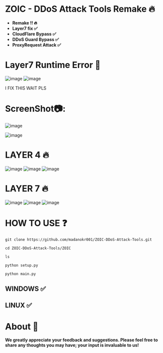 # ZOIC - DDoS Attack Tools Remake 🔥
- **Remake !! 🔥**
- **Layer7 fix ✅** 
- **CloudFlare Bypass ✅**
- **DDoS Guard Bypass ✅**
- **ProxyRequest Attack ✅**

# Layer7 Runtime Error 🛑
![image](https://github.com/user-attachments/assets/75e3f0cc-b0db-4f6a-bffe-2f66702e0083)
![image](https://github.com/user-attachments/assets/0a232b55-c541-4927-bded-38557e16c8ae)

I FIX THIS WAIT PLS




# ScreenShot📷:
![image](https://github.com/user-attachments/assets/95497f6c-9954-469a-a75b-cde236f27ec2)



![image](https://github.com/user-attachments/assets/c1337e15-bab9-4e8d-9320-5b4a9ff61f83)


# LAYER 4 🔥
![image](https://github.com/user-attachments/assets/e8a17a43-9072-4e9e-9adb-13ae3e88ad70)
![image](https://github.com/user-attachments/assets/5e78f4bb-6132-4382-bbf3-c3696eb925f3)
![image](https://github.com/user-attachments/assets/942ec2bc-197b-43c9-bd88-6f334fc13ef2)



# LAYER 7 🔥
![image](https://github.com/user-attachments/assets/e0921fc3-0407-4b41-8f50-0c90716dfe4b)
![image](https://github.com/user-attachments/assets/f0493dbc-1fd3-47dc-8be9-1fde6e983461)
![image](https://github.com/user-attachments/assets/6a697ebe-d5a3-4c04-bef0-7fcd8421cd52)



# HOW TO USE ❓
```
git clone https://github.com/madanokr001/ZOIC-DDoS-Attack-Tools.git
```
```
cd ZOIC-DDoS-Attack-Tools/ZOIC
```
```
ls
```
```
python setup.py
```
```
python main.py
```

## WINDOWS ✅
## LINUX ✅ 

# About 🤑
**We greatly appreciate your feedback and suggestions. Please feel free to share any thoughts you may have; your input is invaluable to us!**






